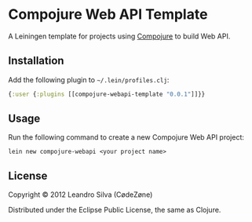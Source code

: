 # Compojure Web API Template

A Leiningen template for projects using [Compojure][1] to build Web API.

[1]: http://compojure.org

## Installation

Add the following plugin to `~/.lein/profiles.clj`:

```clojure
{:user {:plugins [[compojure-webapi-template "0.0.1"]]}}
```

## Usage

Run the following command to create a new Compojure Web API project:

    lein new compojure-webapi <your project name>

## License

Copyright © 2012 Leandro Silva (CødeZøne)

Distributed under the Eclipse Public License, the same as Clojure.
